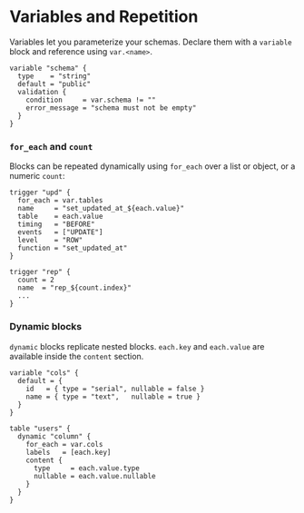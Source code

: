 # Variables and Repetition

Variables let you parameterize your schemas. Declare them with a `variable` block and reference using `var.<name>`.

```hcl
variable "schema" {
  type    = "string"
  default = "public"
  validation {
    condition     = var.schema != ""
    error_message = "schema must not be empty"
  }
}
```

### `for_each` and `count`

Blocks can be repeated dynamically using `for_each` over a list or object, or a numeric `count`:

```hcl
trigger "upd" {
  for_each = var.tables
  name     = "set_updated_at_${each.value}"
  table    = each.value
  timing   = "BEFORE"
  events   = ["UPDATE"]
  level    = "ROW"
  function = "set_updated_at"
}

trigger "rep" {
  count = 2
  name  = "rep_${count.index}"
  ...
}
```

### Dynamic blocks

`dynamic` blocks replicate nested blocks. `each.key` and `each.value` are available inside the `content` section.

```hcl
variable "cols" {
  default = {
    id   = { type = "serial", nullable = false }
    name = { type = "text",   nullable = true }
  }
}

table "users" {
  dynamic "column" {
    for_each = var.cols
    labels   = [each.key]
    content {
      type     = each.value.type
      nullable = each.value.nullable
    }
  }
}
```
